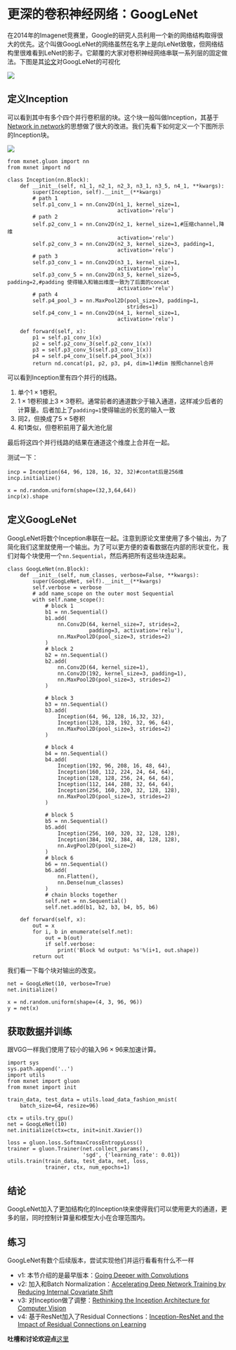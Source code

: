 # 更深的卷积神经网络：GoogLeNet

在2014年的Imagenet竞赛里，Google的研究人员利用一个新的网络结构取得很大的优先。这个叫做GoogLeNet的网络虽然在名字上是向LeNet致敬，但网络结构里很难看到LeNet的影子。它颠覆的大家对卷积神经网络串联一系列层的固定做法。下图是其[论文](https://arxiv.org/abs/1409.4842)对GoogLeNet的可视化

![](../img/googlenet.png)

## 定义Inception

可以看到其中有多个四个并行卷积层的块。这个块一般叫做Inception，其基于[Network in network](./nin-gluon.md)的思想做了很大的改进。我们先看下如何定义一个下图所示的Inception块。

![](../img/inception.svg)

```{.python .input}
from mxnet.gluon import nn
from mxnet import nd

class Inception(nn.Block):
    def __init__(self, n1_1, n2_1, n2_3, n3_1, n3_5, n4_1, **kwargs):
        super(Inception, self).__init__(**kwargs)
        # path 1
        self.p1_conv_1 = nn.Conv2D(n1_1, kernel_size=1,
                                   activation='relu')
        # path 2
        self.p2_conv_1 = nn.Conv2D(n2_1, kernel_size=1,#压缩channel,降维
                                   activation='relu')
        self.p2_conv_3 = nn.Conv2D(n2_3, kernel_size=3, padding=1,
                                   activation='relu')
        # path 3
        self.p3_conv_1 = nn.Conv2D(n3_1, kernel_size=1,
                                   activation='relu')
        self.p3_conv_5 = nn.Conv2D(n3_5, kernel_size=5, padding=2,#padding 使得输入和输出维度一致为了后面的concat
                                   activation='relu')
        # path 4
        self.p4_pool_3 = nn.MaxPool2D(pool_size=3, padding=1,
                                      strides=1)
        self.p4_conv_1 = nn.Conv2D(n4_1, kernel_size=1,
                                   activation='relu')

    def forward(self, x):
        p1 = self.p1_conv_1(x)
        p2 = self.p2_conv_3(self.p2_conv_1(x))
        p3 = self.p3_conv_5(self.p3_conv_1(x))
        p4 = self.p4_conv_1(self.p4_pool_3(x))
        return nd.concat(p1, p2, p3, p4, dim=1)#dim 按照channel合并
```

可以看到Inception里有四个并行的线路。

1. 单个$1\times 1$卷积。
2. $1\times 1$卷积接上$3\times 3$卷积。通常前者的通道数少于输入通道，这样减少后者的计算量。后者加上了`padding=1`使得输出的长宽的输入一致
3. 同2，但换成了$5 \times 5$卷积
4. 和1类似，但卷积前用了最大池化层

最后将这四个并行线路的结果在通道这个维度上合并在一起。

测试一下：

```{.python .input}
incp = Inception(64, 96, 128, 16, 32, 32)#contat后是256维
incp.initialize()

x = nd.random.uniform(shape=(32,3,64,64))
incp(x).shape
```

## 定义GoogLeNet

GoogLeNet将数个Inception串联在一起。注意到原论文里使用了多个输出，为了简化我们这里就使用一个输出。为了可以更方便的查看数据在内部的形状变化，我们对每个块使用一个`nn.Sequential`，然后再把所有这些块连起来。

```{.python .input}
class GoogLeNet(nn.Block):
    def __init__(self, num_classes, verbose=False, **kwargs):
        super(GoogLeNet, self).__init__(**kwargs)
        self.verbose = verbose
        # add name_scope on the outer most Sequential
        with self.name_scope():
            # block 1
            b1 = nn.Sequential()
            b1.add(
                nn.Conv2D(64, kernel_size=7, strides=2,
                          padding=3, activation='relu'),
                nn.MaxPool2D(pool_size=3, strides=2)
            )
            # block 2
            b2 = nn.Sequential()
            b2.add(
                nn.Conv2D(64, kernel_size=1),
                nn.Conv2D(192, kernel_size=3, padding=1),
                nn.MaxPool2D(pool_size=3, strides=2)
            )

            # block 3
            b3 = nn.Sequential()
            b3.add(
                Inception(64, 96, 128, 16,32, 32),
                Inception(128, 128, 192, 32, 96, 64),
                nn.MaxPool2D(pool_size=3, strides=2)
            )

            # block 4
            b4 = nn.Sequential()
            b4.add(
                Inception(192, 96, 208, 16, 48, 64),
                Inception(160, 112, 224, 24, 64, 64),
                Inception(128, 128, 256, 24, 64, 64),
                Inception(112, 144, 288, 32, 64, 64),
                Inception(256, 160, 320, 32, 128, 128),
                nn.MaxPool2D(pool_size=3, strides=2)
            )

            # block 5
            b5 = nn.Sequential()
            b5.add(
                Inception(256, 160, 320, 32, 128, 128),
                Inception(384, 192, 384, 48, 128, 128),
                nn.AvgPool2D(pool_size=2)
            )
            # block 6
            b6 = nn.Sequential()
            b6.add(
                nn.Flatten(),
                nn.Dense(num_classes)
            )
            # chain blocks together
            self.net = nn.Sequential()
            self.net.add(b1, b2, b3, b4, b5, b6)

    def forward(self, x):
        out = x
        for i, b in enumerate(self.net):
            out = b(out)
            if self.verbose:
                print('Block %d output: %s'%(i+1, out.shape))
        return out
```

我们看一下每个块对输出的改变。

```{.python .input}
net = GoogLeNet(10, verbose=True)
net.initialize()

x = nd.random.uniform(shape=(4, 3, 96, 96))
y = net(x)
```

## 获取数据并训练

跟VGG一样我们使用了较小的输入$96\times 96$来加速计算。

```{.python .input}
import sys
sys.path.append('..')
import utils
from mxnet import gluon
from mxnet import init

train_data, test_data = utils.load_data_fashion_mnist(
    batch_size=64, resize=96)

ctx = utils.try_gpu()
net = GoogLeNet(10)
net.initialize(ctx=ctx, init=init.Xavier())

loss = gluon.loss.SoftmaxCrossEntropyLoss()
trainer = gluon.Trainer(net.collect_params(),
                        'sgd', {'learning_rate': 0.01})
utils.train(train_data, test_data, net, loss,
            trainer, ctx, num_epochs=1)
```

## 结论

GoogLeNet加入了更加结构化的Inception块来使得我们可以使用更大的通道，更多的层，同时控制计算量和模型大小在合理范围内。

## 练习

GoogLeNet有数个后续版本，尝试实现他们并运行看看有什么不一样

- v1: 本节介绍的是最早版本：[Going Deeper with Convolutions](http://arxiv.org/abs/1409.4842)
- v2: 加入和Batch Normalization：[Accelerating Deep Network Training by Reducing Internal Covariate Shift](http://arxiv.org/abs/1502.03167)
- v3: 对Inception做了调整：[Rethinking the Inception Architecture for Computer Vision](http://arxiv.org/abs/1512.00567)
- v4: 基于ResNet加入了Residual Connections：[Inception-ResNet and the Impact of Residual Connections on Learning](http://arxiv.org/abs/1602.07261)


**吐槽和讨论欢迎点**[这里](https://discuss.gluon.ai/t/topic/1662)
